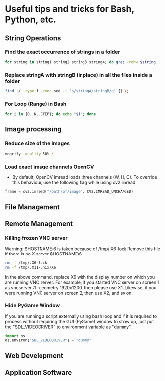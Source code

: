 # Useful tips and tricks for Bash, Python, etc. 

## String Operations

### Find the exact occurrence of strings in a folder

```bash
for string in string1 string2 string3 string4; do grep -rohw $string . | wc -l; done
```

### Replace stringA with stringB (inplace) in all the files inside a folder
```bash
find ./ -type f -exec sed -i 's/stringA/stringB/g' {} \;

```

### For Loop (Range) in Bash
```bash
for i in {0..N..STEP}; do echo "$i"; done
```

## Image processing

### Reduce size of the images
```bash
mogrify -quality 50% *
```
### Load exact image channels OpenCV
- By default, OpenCV imread loads three channels (W, H, C). To override this behaviour, use the following flag while using cv2.imread
```python
frame = cv2.imread("/path/of/image", CV2.IMREAD_UNCHANGED)
```
## File Management




## Remote Management

### Killing frozen VNC server

Warning: $HOSTNAME:6 is taken because of /tmp/.X6-lock
Remove this file if there is no X server $HOSTNAME:6

```bash
rm -f /tmp/.X6-lock
rm -f /tmp/.X11-unix/X6
```

In the above command, replace X6 with the display number on which you are running VNC server. For example, if you started VNC server on screen 1 as vncserver :1 -geometry 1920x1200, then please use X1. Likewise, if you were running VNC server on screen 2, then use X2, and so on.

### Hide PyGame Window

If you are running a script externally using bash loop and if it is required to process without requiring the GUI (PyGame) window to show up, just put the "SDL_VIDEODRIVER" to environment variable as "dummy".

```python
import os
os.environ["SDL_VIDEODRIVER"] = "dummy"
```

## Web Development

## Application Software
